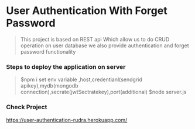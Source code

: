 # User Authentication With Forget Password

>This project is based on REST api
>Which allow us to do CRUD operation on user database
>we also provide authentication and forget password functionality


### Steps to deploy the application on server

>$npm i
>set env variable ,host,credentianl(sendgrid apikey),mydb(mongodb connection),secrate(jwtSectratekey),port(additional)
>$node server.js

### Check Project 
 https://user-authentication-rudra.herokuapp.com/
